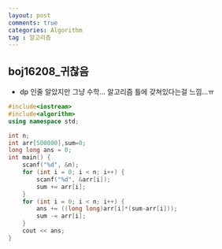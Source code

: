 ```yaml
---
layout: post
comments: true
categories: Algorithm
tag : 알고리즘
---
```


##  boj16208_귀찮음

- dp 인줄 알았지만 그냥 수학... 알고리즘 틀에 갖쳐있다는걸 느낌...ㅠ

```c++
#include<iostream>
#include<algorithm>
using namespace std;

int n;
int arr[500000],sum=0;
long long ans = 0;
int main() {
	scanf("%d", &n);
	for (int i = 0; i < n; i++) {
		scanf("%d", &arr[i]);
		sum += arr[i];
	}
	for (int i = 0; i < n; i++) {
		ans += ((long long)arr[i]*(sum-arr[i]));
		sum -= arr[i];
	}
	cout << ans;
}
```